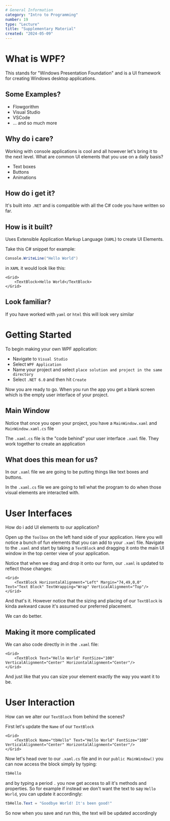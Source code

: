```yaml
---
# General Information
category: "Intro to Programming"
number: 19
type: "Lecture"
title: "Supplementary Material"
created: "2024-05-09"
---
```


# What is WPF?

This stands for "Windows Presentation Foundation" and is a UI framework for creating Windows desktop applications.

## Some Examples?

- Flowgorithm
- Visual Studio
- VSCode
- ... and so much more

## Why do i care?

Working with console applications is cool and all however let's bring it to the next level. What are common UI elements that you use on a daily basis?

- Text boxes
- Buttons
- Animations

## How do i get it?

It's built into `.NET` and is compatible with all the C# code you have written so far.

## How is it built?

Uses Extensible Application Markup Language (`XAML`) to create UI Elements.

Take this C# snippet for example:

```cs
Console.WriteLine("Hello World")
```

in `XAML` it would look like this:

```xaml
<Grid>
    <TextBlock>Hello World</TextBlock>
</Grid>
```

## Look familiar?

If you have worked with `yaml` or `html` this will look very similar

# Getting Started

To begin making your own WPF application:

- Navigate to `Visual Studio`
- Select `WPF Application`
- Name your project and select `place solution and project in the same directory`
- Select `.NET 6.0` and then hit `Create`

Now you are ready to go. When you run the app you get a blank screen which is the empty user interface of your project.

## Main Window

Notice that once you open your project, you have a `MainWindow.xaml` and `MainWindow.xaml.cs` file

The `.xaml.cs` file is the "code behind" your user interface `.xaml` file. They work together to create an application

## What does this mean for us?

In our `.xaml` file we are going to be putting things like text boxes and buttons.

In the `.xaml.cs` file we are going to tell what the program to do when those visual elements are interacted with.

# User Interfaces

How do i add UI elements to our application?

Open up the `Toolbox` on the left hand side of your application. Here you will notice a bunch of fun elements that you can add to your `.xaml` file. Navigate to the `.xaml` and start by taking a `TextBlock` and dragging it onto the main UI window in the top center view of your application.

Notice that when we drag and drop it onto our form, our `.xaml` is updated to reflect those changes:

```xaml
<Grid>
    <TextBlock HorizontalAlignment="Left" Margin="74,49,0,0" Text="Text Block" TextWrapping="Wrap" VerticalAlignment="Top"/>
</Grid>
```

And that's it. However notice that the sizing and placing of our `TextBlock` is kinda awkward cause it's assumed our preferred placement.

We can do better.

## Making it more complicated

We can also code directly in in the `.xaml` file:

```xaml
<Grid>
    <TextBlock Text="Hello World" FontSize="100" VerticalAlignment="Center" HorizontalAlignment="Center"/>
</Grid>
```

And just like that you can size your element exactly the way you want it to be.

# User Interaction

How can we alter our `TextBlock` from behind the scenes?

First let's update the `Name` of our `TextBlock`

```xaml
<Grid>
    <TextBlock Name="tbHello" Text="Hello World" FontSize="100" VerticalAlignment="Center" HorizontalAlignment="Center"/>
</Grid>
```

Now let's head over to our `.xaml.cs` file and in our `public MainWindow()` you can now access the block simply by typing:

```cs
tbHello
```

and by typing a period `.` you now get access to all it's methods and properties. So for example if instead we don't want the text to say `Hello World`, you can update it accordingly:

```cs
tbHello.Text = "Goodbye World! It's been good!"
```

So now when you save and run this, the text will be updated accordingly
